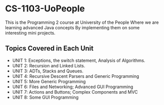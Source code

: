 # CS-1103-UoPeople

This is the Programming 2 course at University of the People
Where we are learning advanced Java concepts
By implementing them on some interesting mini projects.

## Topics Covered in Each Unit
- UNIT 1: Exceptions, the switch statement, Analysis of Algorithms.
- UNIT 2: Recursion and Linked Lists.
- UNIT 3: ADTs, Stacks and Queues.
- UNIT 4: Recursive Descent Parsers and Generic Programming
- UNIT 5: More Generic Programming
- UNIT 6: Files and Networking; Advanced GUI Programming
- UNIT 7: Actions and Buttons; Complex Components and MVC
- UNIT 8: Some GUI Programming
